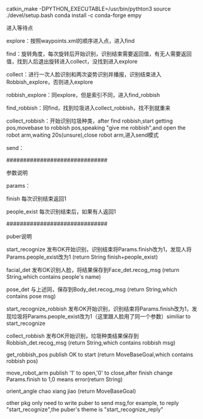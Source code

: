 catkin_make -DPYTHON_EXECUTABLE=/usr/bin/pythton3
source ./devel/setup.bash 
conda install -c conda-forge empy

进入等待点

explore：按照waypoints.xml的顺序进入点，进入find

find：旋转角度，每次旋转后开始识别，识别结束需要返回值，有无人需要返回值，找到人后退出旋转进入collect，没找到进入explore

collect：进行一次人脸识别和两次姿势识别并播报，识别结束进入Robbish_explore，否则进入explore

robbish_explore：同explore，但是索引不同，进入find_robbish

find_robbish：同find，找到垃圾进入collect_robbish，找不到就重来

collect_robbish：开始识别垃圾种类，after find robbish,start getting pos,movebase to robbish pos,speaking "give me robbish",and open the robot arm,waiting 20s(unsure),close robot arm,进入send模式



send：



##############################

参数说明

params：

finish 每次识别结束返回1

people_exist 每次识别结束后，如果有人返回1


##############################

puber说明

start_recognize 发布OK开始识别，识别结束将Params.finish改为1，发现人将Params.people_exist改为1 (return String finish+people_exist)

facial_det 发布OK识别人脸，将结果保存到Face_det.recog_msg (return String,which contains people's name)

pose_det 与上述同，保存到Body_det.recog_msg (return String,which contains pose msg)

start_recognize_robbish 发布OK开始识别，识别结束将Params.finish改为1，发现垃圾将Params.people_exist改为1（这里跟人脸用了同一个参数）similiar to start_recognize

collect_robbish 发布OK开始识别，垃圾种类结果保存到Robbish_det.recog_msg (return String,which contains robbish msg)

get_robbish_pos publish OK to start (return MoveBaseGoal,which contains robbish pos)

move_robot_arm publish '1' to open,'0' to close,after finish change Params.finish to 1,0 means error(return String)

orient_angle chao xiang jiao (return MoveBaseGoal)

other pkg only need to write puber to send msg,for example, to reply "start_recognize",the puber's theme is "start_recognize_reply"